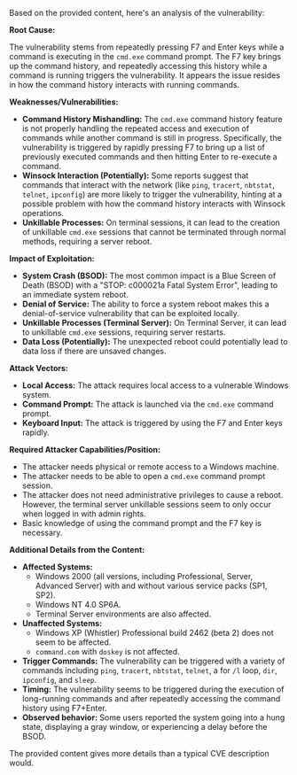 Based on the provided content, here's an analysis of the vulnerability:

**Root Cause:**

The vulnerability stems from repeatedly pressing F7 and Enter keys while a command is executing in the `cmd.exe` command prompt. The F7 key brings up the command history, and repeatedly accessing this history while a command is running triggers the vulnerability. It appears the issue resides in how the command history interacts with running commands.

**Weaknesses/Vulnerabilities:**

*   **Command History Mishandling:** The `cmd.exe` command history feature is not properly handling the repeated access and execution of commands while another command is still in progress. Specifically, the vulnerability is triggered by rapidly pressing F7 to bring up a list of previously executed commands and then hitting Enter to re-execute a command.
*   **Winsock Interaction (Potentially):** Some reports suggest that commands that interact with the network (like `ping`, `tracert`, `nbtstat`, `telnet`, `ipconfig`) are more likely to trigger the vulnerability, hinting at a possible problem with how the command history interacts with Winsock operations.
*   **Unkillable Processes:** On terminal sessions, it can lead to the creation of unkillable `cmd.exe` sessions that cannot be terminated through normal methods, requiring a server reboot.

**Impact of Exploitation:**

*   **System Crash (BSOD):** The most common impact is a Blue Screen of Death (BSOD) with a "STOP: c000021a Fatal System Error", leading to an immediate system reboot.
*   **Denial of Service:** The ability to force a system reboot makes this a denial-of-service vulnerability that can be exploited locally.
*   **Unkillable Processes (Terminal Server):** On Terminal Server, it can lead to unkillable `cmd.exe` sessions, requiring server restarts.
*   **Data Loss (Potentially):** The unexpected reboot could potentially lead to data loss if there are unsaved changes.

**Attack Vectors:**

*   **Local Access:** The attack requires local access to a vulnerable Windows system.
*   **Command Prompt:** The attack is launched via the `cmd.exe` command prompt.
*   **Keyboard Input:** The attack is triggered by using the F7 and Enter keys rapidly.

**Required Attacker Capabilities/Position:**

*   The attacker needs physical or remote access to a Windows machine.
*   The attacker needs to be able to open a `cmd.exe` command prompt session.
*   The attacker does not need administrative privileges to cause a reboot. However, the terminal server unkillable sessions seem to only occur when logged in with admin rights.
*   Basic knowledge of using the command prompt and the F7 key is necessary.

**Additional Details from the Content:**

*   **Affected Systems:**
    *   Windows 2000 (all versions, including Professional, Server, Advanced Server) with and without various service packs (SP1, SP2).
    *   Windows NT 4.0 SP6A.
    *   Terminal Server environments are also affected.
*   **Unaffected Systems:**
    *   Windows XP (Whistler) Professional build 2462 (beta 2) does not seem to be affected.
    *   `command.com` with `doskey` is not affected.
*   **Trigger Commands:** The vulnerability can be triggered with a variety of commands including `ping`, `tracert`, `nbtstat`, `telnet`, a for `/l` loop, `dir`, `ipconfig`, and `sleep`.
*   **Timing:** The vulnerability seems to be triggered during the execution of long-running commands and after repeatedly accessing the command history using F7+Enter.
*  **Observed behavior:** Some users reported the system going into a hung state, displaying a gray window, or experiencing a delay before the BSOD.

The provided content gives more details than a typical CVE description would.